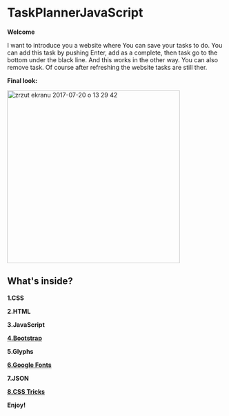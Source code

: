 # TaskPlannerJavaScript

**Welcome**

I want to introduce you a website where You can save your tasks to do.
You can add this task by pushing Enter, add as a complete, then task go to the bottom
under the black line. And this works in the other way. You can also remove task.
Of course after refreshing the website tasks are still ther.

**Final look:** 


<img width="400" alt="zrzut ekranu 2017-07-20 o 13 29 42" 
src="https://user-images.githubusercontent.com/27738202/28415354-9b8c76e8-6d4f-11e7-9769-6ba6de921661.png">

What's inside?
--------------

**1.CSS**

**2.HTML**

**3.JavaScript**

[**4.Bootstrap**][1]

**5.Glyphs**

[**6.Google Fonts**][2]

**7.JSON**

[**8.CSS Tricks**][3]

**Enjoy!**


[1]:  http://getbootstrap.com/getting-started/
[2]:  https://fonts.google.com
[3]:  https://css-tricks.com
